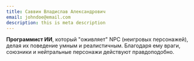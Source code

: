 ```yaml
---
title: Саввин Владислав Александрович
email: johndoe@email.com
description: this is meta description
---
```


**Программист ИИ**, который "оживляет" NPC (неигровых персонажей), делая их поведение умным и реалистичным. Благодаря ему враги, союзники и нейтральные персонажи действуют правдоподобно.
